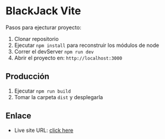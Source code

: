 # BlackJack Vite

Pasos para ejecturar proyecto:

1. Clonar repositorio
2. Ejecutar ```npm install``` para reconstruir los módulos de node
3. Correr el devServer ```npm run dev```
4. Abrir el proyecto en: ```http://localhost:3000```

## Producción

1. Ejecutar ```npm run build```
2. Tomar la carpeta ```dist``` y desplegarla

## Enlace
- Live site URL: [click here](https://linen-blackjack-vite.netlify.app/)
